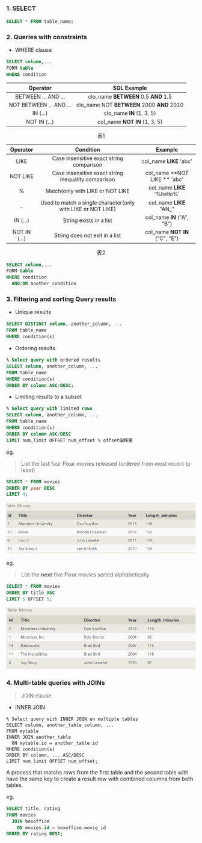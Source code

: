 ### 1. SELECT
```SQL
SELECT * FROM table_name;
```

### 2. Queries with constraints
- WHERE clause
```sql
SELECT column,...
FORM table
WHERE condition
```

Operator | SQL Example
:-: | :-:
BETWEEN ... AND ... | clo_name **BETWEEN** 0.5 **AND** 1.5
NOT BETWEEN ... AND ... | clo_name NOT **BETWEEN** 2000 **AND** 2010
IN (...) | clo_name **IN** (1, 3, 5)
NOT IN (...) | col_name **NOT IN** (1, 3, 5)
<center>表1</center>

Operator | Condition | Example
:-: | :-: | :-:
LIKE | Case insensitive exact string comparison | col_name **LIKE** 'abc'
NOT LIKE | Case insensitive exact string inequality comparison | col_name **NOT LIKE ** 'abc'
% | Match(only with LIKE or NOT LIKE | col_name **LIKE** '%hello%'
_ | Used to match a single character(only with LIKE or NOT LIKE) | col_name **LIKE** "AN_"
IN (...) | String exists in a list | col_name **IN** ("A", "B")
NOT IN (...) | String does not exit in a list | col_name **NOT IN** ("C", "E")
<center>表2</center>

```sql
SELECT column,...
FORM table
WHERE condition
  AND/OR another_condition
```

### 3. Filtering and sorting Query results
- Unique results
```sql
SELECT DISTINCT column, another_column, ...
FROM table_name
WHERE condition(s)
```
- Ordering results
```sql
% Select query with ordered results
SELECT column, another_column, ...
FROM table_name
WHERE condition(s)
ORDER BY column ASC/DESC;
```
- Limiting results to a subset
```sql
% Select query with limited rows
SELECT column, another_column, ...
FROM table_name
WHERE condition(s)
ORDER BY column ASC/DESC
LIMIT num_limit OFFSET num_offset % offset偏移量
```

eg.

> List the last four Pixar movies released (ordered from most recent to least) 

```sql
SELECT * FROM movies
ORDER BY year DESC
LIMIT 4;
```

![sql_eg_1](images/sql_eg_1.png)

eg.

> List the **next** five Pixar movies sorted alphabetically

```SQL
SELECT * FROM movies
ORDER BY title ASC
LIMIT 5 OFFSET 5;
```

![sql_eg_2](images/sql_eg_2.png)

### 4. Multi-table queries with JOINs
>JOIN clause

- INNER JOIN
```
% Select query with INNER JOIN on multiple tables
SELECT column, another_table_column, ...
FROM mytable
INNER JOIN another_table
  ON mytable.id = another_table.id
WHERE condition(s)
ORDER BY column, ... ASC/DESC
LIMIT num_limit OFFSET num_offset;
```
A process that matchs rows from the first table and the second table with 
have the same key to create a result row with combined columns from both 
tables.

eg. 
```sql
SELECT title, rating
FROM movies
  JOIN boxoffice
    ON movies.id = boxoffice.movie_id
ORDER BY rating DESC;
```

